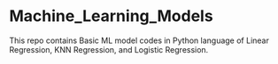 # Machine_Learning_Models
 This repo contains Basic ML model codes in Python language of Linear Regression, KNN Regression, and Logistic Regression.
